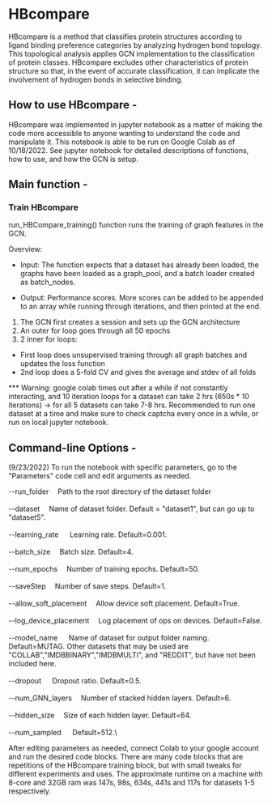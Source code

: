 # HBcompare

HBcompare is a method that classifies protein structures according to ligand binding preference categories by analyzing hydrogen bond topology. This topological analysis applies GCN implementation to the classification of protein classes. HBcompare excludes other characteristics of protein structure so that, in the event of accurate classification, it can implicate the involvement of hydrogen bonds in selective binding.

## How to use HBcompare -
HBcompare was implemented in jupyter notebook as a matter of making the code more accessible to anyone wanting to understand the code and manipulate it. This notebook is able to be run on Google Colab as of 10/18/2022. See jupyter notebook for detailed descriptions of functions, how to use, and how the GCN is setup.


## Main function -

### Train HBcompare

run_HBCompare_training() function runs the training of graph features in the GCN. 

Overview:
- Input: The function expects that a dataset has already been loaded, the graphs have been loaded as a graph_pool, and a batch loader created as batch_nodes.

- Output: Performance scores. More scores can be added to be appended to an array while running through iterations, and then printed at the end.

1. The GCN first creates a session and sets up the GCN architecture
2. An outer for loop goes through all 50 epochs
3. 2 inner for loops:
  - First loop does unsupervised training through all graph batches and updates the loss function
  - 2nd loop does a 5-fold CV and gives the average and stdev of all folds

*** Warning: google colab times out after a while if not constantly interacting, and 10 iteration loops for a dataset can take 2 hrs (650s * 10 iterations) -> for all 5 datasets can take 7-8 hrs. Recommended to run one dataset at a time and make sure to check captcha every once in a while, or run on local jupyter notebook.


## Command-line Options - 

(9/23/2022)
To run the notebook with specific parameters, go to the "Parameters" code cell and edit arguments as needed.

--run_folder&emsp; 		Path to the root directory of the dataset folder \
\
--dataset&emsp; 			Name of dataset folder. Default = "dataset1", but can go up to "dataset5". \
\
--learning_rate	&emsp; 	Learning rate. Default=0.001.\
\
--batch_size&emsp; 		Batch size. Default=4.\
\
--num_epochs&emsp; 		Number of training epochs. Default=50.\
\
--saveStep&emsp; 			Number of save steps. Default=1.\
\
--allow_soft_placement&emsp; 
					Allow device soft placement. Default=True.\
					\
--log_device_placement&emsp; 
					Log placement of ops on devices. Default=False.\
					\
--model_name	&emsp; 	Name of dataset for output folder naming. Default=MUTAG. Other datasets that may be used are "COLLAB","IMDBBINARY","IMDBMULTI", and "REDDIT", but have not been included here.\
\
--dropout	&emsp; 		Dropout ratio. Default=0.5.\
\
--num_GNN_layers&emsp; 	Number of stacked hidden layers. Default=6.\
\
--hidden_size&emsp; 		Size of each hidden layer. Default=64.\
\
--num_sampled	&emsp; 	Default=512.\

After editing parameters as needed, connect Colab to your google account and run the desired code blocks. There are many code blocks that are repetitions of the HBcompare training block, but with small tweaks for different experiments and uses. The approximate runtime on a machine with 8-core and 32GB ram was 147s, 98s, 634s, 441s and 117s for datasets 1-5 respectively.
